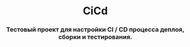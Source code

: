 <h1 align="center">CiCd
<h3 align="center">Тестовый проект для настройки CI / CD процесса деплоя, сборки и тестирования.</h3>
